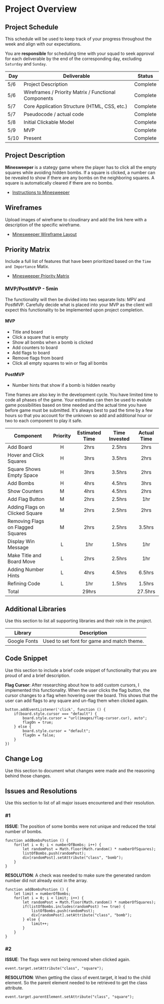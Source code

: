 # Project Overview

## Project Schedule

This schedule will be used to keep track of your progress throughout the week and align with our expectations.

You are **responsible** for scheduling time with your squad to seek approval for each deliverable by the end of the corresponding day, excluding `Saturday` and `Sunday`.

|  Day | Deliverable | Status
|---|---| ---|
|5/6| Project Description | Complete
|5/6| Wireframes / Priority Matrix / Functional Components | Complete
|5/7| Core Application Structure (HTML, CSS, etc.) | Complete
|5/7| Pseudocode / actual code | Complete
|5/8| Initial Clickable Model  | Complete
|5/9| MVP | Complete
|5/10| Present | Complete

## Project Description

**Minesweeper** is a stategy game where the player has to click all the empty squares while avoiding hidden bombs. If a square is clicked, a number can be revealed to show if there are any bombs on the neighboring squares. A square is automatically cleared if there are no bombs.

- [Instructions to Minesweeper](http://www.freeminesweeper.org/help/minehelpinstructions.html)

## Wireframes

Upload images of wireframe to cloudinary and add the link here with a description of the specific wireframe.

- [Minesweeper Wireframe Layout](https://res.cloudinary.com/chizakura/image/upload/v1557168781/Minesweeper_Wireframe_Layout_dxiegd.png)

## Priority Matrix

Include a full list of features that have been prioritized based on the `Time and Importance` Matix.

- [Minesweeper Priority Matrix](https://res.cloudinary.com/chizakura/image/upload/v1557171474/Priority_Matrix_kje59v.jpg)

### MVP/PostMVP - 5min

The functionality will then be divided into two separate lists: MPV and PostMVP.  Carefully decide what is placed into your MVP as the client will expect this functionality to be implemented upon project completion.

#### MVP 

- Title and board
- Click a square that is empty
- Show all bombs when a bomb is clicked
- Add counters to board
- Add flags to board
- Remove flags from board
- Click all empty squares to win or flag all bombs

#### PostMVP

- Number hints that show if a bomb is hidden nearby

Time frames are also key in the development cycle. You have limited time to code all phases of the game. Your estimates can then be used to evalute game possibilities based on time needed and the actual time you have before game must be submitted. It's always best to pad the time by a few hours so that you account for the unknown so add and additional hour or two to each component to play it safe.

| Component | Priority | Estimated Time | Time Invested | Actual Time |
| --- | :---: |  :---: | :---: | :---: |
| Add Board | H | 2hrs| 2.5hrs | 2hrs |
| Hover and Click Squares | H | 3hrs| 3.5hrs | 2hrs |
| Square Shows Empty Space | H | 3hrs| 3.5hrs | 2hrs |
| Add Bombs | H | 4hrs| 4.5hrs | 3hrs |
| Show Counters | M | 4hrs| 4.5hrs | 2hrs |
| Add Flag Button | M | 2hrs| 2.5hrs | 1hr |
| Adding Flags on Clicked Square | M | 2hrs| 2.5hrs | 2hrs |
| Removing Flags on Flagged Squares | M | 2hrs| 2.5hrs | 3.5hrs |
| Display Win Message | L | 1hr | 1.5hrs | 1hr |
| Make Title and Board Move | L | 2hrs | 2.5hrs | 1hr |
| Adding Number Hints | L | 4hrs| 4.5hrs | 6.5hrs |
| Refining Code | L | 1hr | 1.5hrs | 1.5hrs |
| Total |  | 29hrs|  | 27.5hrs |


## Additional Libraries
 Use this section to list all supporting libraries and their role in the project.

 | Library | Description |
 | --- | :---: |
 | Google Fonts | Used to set font for game and match theme. |

## Code Snippet

Use this section to include a brief code snippet of functionality that you are proud of and a brief description.

**Flag Cursor**: After researching about how to add custom cursors, I implemented this functionality. When the user clicks the flag button, the cursor changes to a flag when hovering over the board. This shows that the user can add flags to any square and un-flag them when clicked again.

```
button.addEventListener('click', function () {
	if(board.style.cursor === "default") {
		board.style.cursor = "url(images/flag-cursor.cur), auto";
		flagOn = true;
	} else {
		board.style.cursor = "default";
		flagOn = false;
	}
})
```

## Change Log
 Use this section to document what changes were made and the reasoning behind those changes.

## Issues and Resolutions
 Use this section to list of all major issues encountered and their resolution.

### #1
**ISSUE**: The position of some bombs were not unique and reduced the total number of bombs.
```
function addBombsPostion () {
	for(let i = 0; i < numberOfBombs; i++) {
		let randomPost = Math.floor(Math.random() * numberOfSquares);
		listOfBombs.push(randomPost);
		div[randomPost].setAttribute("class", "bomb");
	}
}
```
**RESOLUTION**: A check was needed to make sure the generated random number did not already exist in the array.
```
function addBombsPostion () {
	let limit = numberOfBombs;
	for(let i = 0; i < limit; i++) {
		let randomPost = Math.floor(Math.random() * numberOfSquares);
		if(listOfBombs.includes(randomPost) !== true) {
			listOfBombs.push(randomPost);
			div[randomPost].setAttribute("class", "bomb");
		} else {
			limit++;
		}
	}
}
```

### #2
**ISSUE**: The flags were not being removed when clicked again.
```
event.target.setAttribute("class", "square");
```
**RESOLUTION**: When getting the class of event.target, it lead to the child element. So the parent element needed to be retrieved to get the class attribute.
```
event.target.parentElement.setAttribute("class", "square");
```